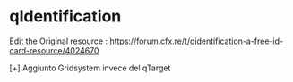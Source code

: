 # qIdentification
Edit the Original resource : https://forum.cfx.re/t/qidentification-a-free-id-card-resource/4024670

[+] Aggiunto Gridsystem invece del qTarget
